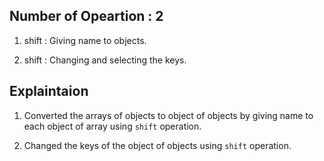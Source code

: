 ## Number of Opeartion : 2

1. shift : Giving name to objects.

2. shift : Changing and selecting the keys.

## Explaintaion

1. Converted the arrays of objects to object of objects by giving name to each object of array using `shift` operation.

2. Changed the keys of the object of objects using `shift` operation.
